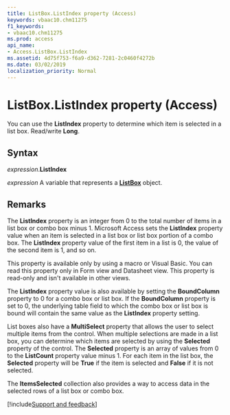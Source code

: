 ```yaml
---
title: ListBox.ListIndex property (Access)
keywords: vbaac10.chm11275
f1_keywords:
- vbaac10.chm11275
ms.prod: access
api_name:
- Access.ListBox.ListIndex
ms.assetid: 4d75f753-f6a9-d362-7281-2c0460f4272b
ms.date: 03/02/2019
localization_priority: Normal
---
```



# ListBox.ListIndex property (Access)

You can use the **ListIndex** property to determine which item is selected in a list box. Read/write **Long**.


## Syntax

_expression_.**ListIndex**

_expression_ A variable that represents a **[ListBox](Access.ListBox.md)** object.


## Remarks

The **ListIndex** property is an integer from 0 to the total number of items in a list box or combo box minus 1. Microsoft Access sets the **ListIndex** property value when an item is selected in a list box or list box portion of a combo box. The **ListIndex** property value of the first item in a list is 0, the value of the second item is 1, and so on.

This property is available only by using a macro or Visual Basic. You can read this property only in Form view and Datasheet view. This property is read-only and isn't available in other views.

The **ListIndex** property value is also available by setting the **BoundColumn** property to 0 for a combo box or list box. If the **BoundColumn** property is set to 0, the underlying table field to which the combo box or list box is bound will contain the same value as the **ListIndex** property setting.

List boxes also have a **MultiSelect** property that allows the user to select multiple items from the control. When multiple selections are made in a list box, you can determine which items are selected by using the **Selected** property of the control. The **Selected** property is an array of values from 0 to the **ListCount** property value minus 1. For each item in the list box, the **Selected** property will be **True** if the item is selected and **False** if it is not selected.

The **ItemsSelected** collection also provides a way to access data in the selected rows of a list box or combo box.




[!include[Support and feedback](~/includes/feedback-boilerplate.md)]
